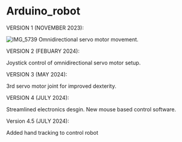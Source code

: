 # Arduino_robot
VERSION 1 (NOVEMBER 2023):

![IMG_5739](https://github.com/Tommob1/Arduino_robot/assets/63316447/48598a68-cd62-42b6-8c19-fa01d46164d1)
Omnidirectional servo motor movement.


VERSION 2 (FEBUARY 2024):

Joystick control of omnidirectional servo motor setup.


VERSION 3 (MAY 2024):

3rd servo motor joint for improved dexterity.


VERSION 4 (JULY 2024):

Streamlined electronics desgin. New mouse based control software.


Version 4.5 (JULY 2024):

Added hand tracking to control robot
